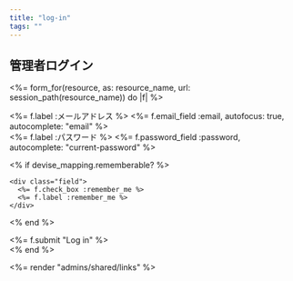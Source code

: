 ```yaml
---
title: "log-in"
tags: ""
---
```


<h2>管理者ログイン</h2>

&lt;%= form_for(resource, as: resource_name, url: session_path(resource_name)) do |f| %>

  <div class="field">
    <%= f.label :メールアドレス %>
    <%= f.email_field :email, autofocus: true, autocomplete: "email" %>
  </div>

  <div class="field">
    <%= f.label :パスワード %>
    <%= f.password_field :password, autocomplete: "current-password" %>
  </div>

  &lt;% if devise_mapping.rememberable? %>

    <div class="field">
      <%= f.check_box :remember_me %>
      <%= f.label :remember_me %>
    </div>

  &lt;% end %>

  <div class="actions">
    <%= f.submit "Log in" %>
  </div>
<% end %>

&lt;%= render "admins/shared/links" %>
